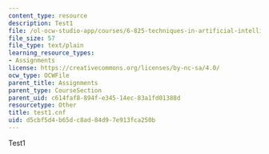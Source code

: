 ```yaml
---
content_type: resource
description: Test1
file: /ol-ocw-studio-app/courses/6-825-techniques-in-artificial-intelligence-sma-5504-fall-2002/d5cbf5d4b65dc8ad84d97e913fca250b_test1.cnf
file_size: 57
file_type: text/plain
learning_resource_types:
- Assignments
license: https://creativecommons.org/licenses/by-nc-sa/4.0/
ocw_type: OCWFile
parent_title: Assignments
parent_type: CourseSection
parent_uid: c614faf8-894f-e345-14ec-83a1fd01388d
resourcetype: Other
title: test1.cnf
uid: d5cbf5d4-b65d-c8ad-84d9-7e913fca250b
---
```

Test1